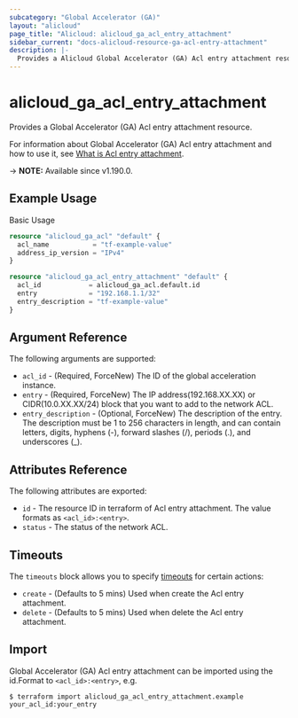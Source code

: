 ```yaml
---
subcategory: "Global Accelerator (GA)"
layout: "alicloud"
page_title: "Alicloud: alicloud_ga_acl_entry_attachment"
sidebar_current: "docs-alicloud-resource-ga-acl-entry-attachment"
description: |-
  Provides a Alicloud Global Accelerator (GA) Acl entry attachment resource.
---
```


# alicloud_ga_acl_entry_attachment

Provides a Global Accelerator (GA) Acl entry attachment resource.

For information about Global Accelerator (GA) Acl entry attachment and how to use it, see [What is Acl entry attachment](https://www.alibabacloud.com/help/en/global-accelerator/latest/api-ga-2019-11-20-addentriestoacl).

-> **NOTE:** Available since v1.190.0.

## Example Usage

Basic Usage

```terraform
resource "alicloud_ga_acl" "default" {
  acl_name           = "tf-example-value"
  address_ip_version = "IPv4"
}

resource "alicloud_ga_acl_entry_attachment" "default" {
  acl_id            = alicloud_ga_acl.default.id
  entry             = "192.168.1.1/32"
  entry_description = "tf-example-value"
}
```

## Argument Reference

The following arguments are supported:

* `acl_id` - (Required, ForceNew) The ID of the global acceleration instance.
* `entry` - (Required, ForceNew) The IP address(192.168.XX.XX) or CIDR(10.0.XX.XX/24) block that you want to add to the network ACL.
* `entry_description` - (Optional, ForceNew) The description of the entry. The description must be 1 to 256 characters in length, and can contain letters, digits, hyphens (-), forward slashes (/), periods (.), and underscores (_).

## Attributes Reference

The following attributes are exported:

* `id` - The resource ID in terraform of Acl entry attachment. The value formats as `<acl_id>:<entry>`.
* `status` - The status of the network ACL.

## Timeouts

The `timeouts` block allows you to specify [timeouts](https://www.terraform.io/docs/configuration-0-11/resources.html#timeouts) for certain actions:

* `create` - (Defaults to 5 mins) Used when create the Acl entry attachment.
* `delete` - (Defaults to 5 mins) Used when delete the Acl entry attachment.

## Import

Global Accelerator (GA) Acl entry attachment can be imported using the id.Format to `<acl_id>:<entry>`, e.g.

```shell
$ terraform import alicloud_ga_acl_entry_attachment.example your_acl_id:your_entry
```
